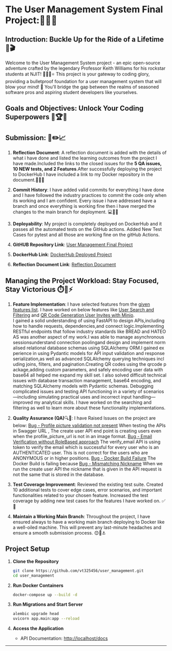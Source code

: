

# The User Management System Final Project:🎉✨🔥

## Introduction: Buckle Up for the Ride of a Lifetime 🚀🎬

Welcome to the User Management System project - an epic open-source adventure crafted by the legendary Professor Keith Williams for his rockstar students at NJIT! 🏫👨‍🏫⭐ This project is your gateway to coding glory, providing a bulletproof foundation for a user management system that will blow your mind! 🤯 You'll bridge the gap between the realms of seasoned software pros and aspiring student developers like yourselves. 

## Goals and Objectives: Unlock Your Coding Superpowers 🎯🏆🌟

## Submission: 📝✏️📈

1. **Reflection Document**: A reflection document is added with the details of what i have done and listed the learning outcomes from the project I have made.Included the links to the closed issues for the **5 QA issues, 10 NEW tests, and 2 Features**.After successfully deploying the project to DockerHub I have included a link to my Docker repository in the document.📄🔗💥

2. **Commit History**: I have added valid commits for everything I have done and I have followed the industry practices to commit the code only when its working and I am confident. Every issue i have addressed have a branch and once everything is working fine then i have merged the changes to the main branch for deployment. 💻🔄🔥

3. **Deployability**: My project is completely deployed on DockerHub and it passes all the automated tests on the GitHub actions. Added New Test Cases for pytest and all those are working fine on the gitHub Actions.

4. **GitHUB Repository Link**: [User Management Final Project](https://github.com/vt325456/user_management)

5. **DockerHub Link**: [DockerHub Deployed Project](https://hub.docker.com/repository/docker/vt325/user_management/general)

6. **Reflection Document Link**: [Reflection Document](./IS601_FINALPROJECT_VT325.docx)

## Managing the Project Workload: Stay Focused, Stay Victorious ⏱️🧠⚡

1. **Feature Implementation**: I have selected features from the [given features list](features.md). I have worked on below features like [User Search and Filtering](https://github.com/vt325456/user_management/issues/9) and [QR Code Generation User Invites with Minio](https://github.com/vt325456/user_management/issues/6). 
I gained a solid understanding of using FastAPI to design APIs,including how to handle requests, dependencies,and connect logic.Implementing RESTful endpoints that follow industry standards like BREAD and HATEOAS was another aspect of my work.I was able to manage asynchronous sessionsunderstand connection poolingand design and implement normalised relational database schemas using SQLAlchemy ORM.I gained experience in using Pydantic models for API input validation and response serialization,as well as advanced SQLAlchemy querying techniques including joins, filters, and pagination.Creating QR codes using the qrcode package,adding custom parameters, and safely encoding user data with base64 all helped me expand my skill set. I also solved difficult technical issues with database transaction management, base64 encoding, and matching SQLAlchemy models with Pydantic schemas. Debugging complicated issues and testing API functioning in a variety of scenarios—including simulating practical uses and incorrect input handling—improved my analytical skills. I have worked on the searching and filtering as well to learn more about these functionality implementations.

2. **Quality Assurance (QA)**🔍🔬: 
I have Raised Issues on the project are below:
[Bug - Profile picture validation not present](https://github.com/vt325456/user_management/issues/5)
When testing the APIs in Swagger URL , The create user API end point is creating users even when the profile_picture_url is not in an image format.
[Bug - Email Verification without RoleBased approach](https://github.com/vt325456/user_management/issues/4)
The verify_email API is using token to verify the email which is successful for every user who is an AUTHENTICATED user. This is not correct for the users who are ANONYMOUS or in higher positions.
[Bug - Docker Build Failure](https://github.com/vt325456/user_management/issues/2)
The Docker Build is failing because 
[Bug - Mismatching Nickname](https://github.com/vt325456/user_management/issues/1)
When we run the create user API the nickname that is given in the API request is not the same that is stored in the database.


3. **Test Coverage Improvement**: Reviewed the existing test suite. Created 10 additional tests to cover edge cases, error scenarios, and important functionalities related to your chosen feature. Increased the test coverage by adding new test cases for the features I have worked on. ✅🧪

5. **Maintain a Working Main Branch**: Throughout the project, I have ensured always to have a working main branch deploying to Docker like a well-oiled machine. This will prevent any last-minute headaches and ensure a smooth submission process. 😊🚢⚓

## Project Setup  

1. **Clone the Repository**  
   ```bash  
   git clone https://github.com/vt325456/user_management.git
   cd user_management  
   ```  

2. **Run Docker Containers**  
   ```bash  
   docker-compose up --build -d  
   ```  

3. **Run Migrations and Start Server**  
   ```bash  
   alembic upgrade head  
   uvicorn app.main:app --reload  
   ```  

4. **Access the Application**  
   - API Documentation: [http://localhost/docs](http://localhost/docs)  

---

